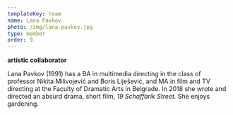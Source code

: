 ```yaml
---
templateKey: team
name: Lana Pavkov
photo: /img/lana-pavkov.jpg
type: member
order: 9
---
```

**artistic collaborator**

Lana Pavkov (1991) has a BA in multimedia directing in the class of professor Nikita Milivojević and Boris Liješević, and MA in film and TV directing at the Faculty of Dramatic Arts in Belgrade. In 2018 she wrote and directed an absurd drama, short film, _19 Schaffarik Street._ She enjoys gardening.
